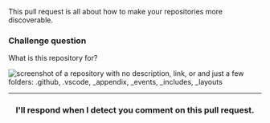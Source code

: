 This pull request is all about how to make your repositories more discoverable.

### Challenge question

What is this repository for?

![screenshot of a repository with no description, link, or and just a few folders: .github, .vscode, _appendix, _events, _includes, _layouts](https://user-images.githubusercontent.com/16547949/56039355-2430b380-5d02-11e9-999c-aa139a8146c2.png)

<hr>
<h3 align="center">I'll respond when I detect you comment on this pull request.</h3>